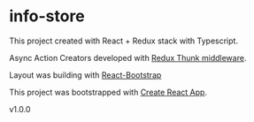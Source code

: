 # info-store

This project created with React + Redux stack with Typescript.

Async Action Creators developed with [Redux Thunk middleware](https://github.com/reduxjs/redux-thunk).

Layout was building with [React-Bootstrap](https://react-bootstrap.github.io/)

This project was bootstrapped with [Create React App](https://github.com/facebook/create-react-app).

v1.0.0
